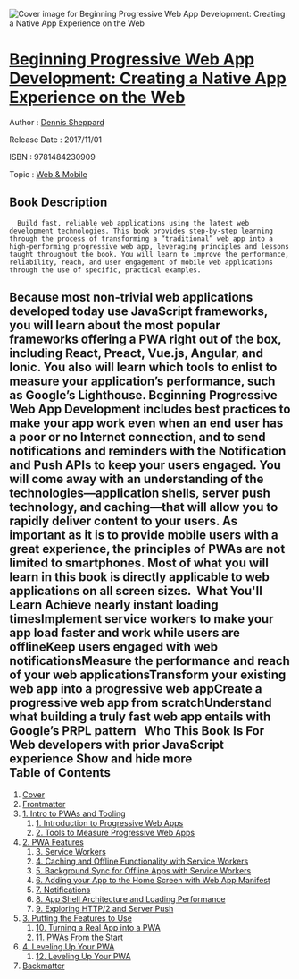 ![Cover image for Beginning Progressive Web App Development: Creating a Native App Experience on the Web](https://imgdetail.ebookreading.net/cover/cover/web_mobile/EB9781484230909.jpg)

[Beginning Progressive Web App Development: Creating a Native App Experience on the Web](https://ebookreading.net/view/book/Beginning+Progressive+Web+App+Development%3A+Creating+a+Native+App+Experience+on+the+Web-EB9781484230909_1.html "Beginning Progressive Web App Development: Creating a Native App Experience on the Web")
====================================================================================================================

Author : [Dennis Sheppard](https://ebookreading.net/search/author/Dennis+Sheppard)

Release Date : 2017/11/01

ISBN : 9781484230909

Topic : [Web & Mobile](https://ebookreading.net/search/category/web-mobile)

Book Description
-----------------

      Build fast, reliable web applications using the latest web development technologies. This book provides step-by-step learning through the process of transforming a “traditional” web app into a high-performing progressive web app, leveraging principles and lessons taught throughout the book. You will learn to improve the performance, reliability, reach, and user engagement of mobile web applications through the use of specific, practical examples. 
Because most non-trivial web applications developed today use JavaScript frameworks, you will learn about the most popular frameworks offering a PWA right out of the box, including React, Preact, Vue.js, Angular, and Ionic. You also will learn which tools to enlist to measure your application’s performance, such as Google’s Lighthouse.
Beginning Progressive Web App Development includes best practices to make your app work even when an end user has a poor or no Internet connection, and to send notifications and reminders with the Notification and Push APIs to keep your users engaged. You will come away with an understanding of the technologies—application shells, server push technology, and caching—that will allow you to rapidly deliver content to your users.
As important as it is to provide mobile users with a great experience, the principles of PWAs are not limited to smartphones. Most of what you will learn in this book is directly applicable to web applications on all screen sizes. 
 What You'll Learn
Achieve nearly instant loading timesImplement service workers to make your app load faster and work while users are offlineKeep users engaged with web notificationsMeasure the performance and reach of your web applicationsTransform your existing web app into a progressive web appCreate a progressive web app from scratchUnderstand what building a truly fast web app entails with Google’s PRPL pattern   
Who This Book Is For
 Web developers with prior JavaScript experience
           Show and hide more                
Table of Contents
-----------------

1. [Cover](https://ebookreading.net/view/book/Beginning+Progressive+Web+App+Development%3A+Creating+a+Native+App+Experience+on+the+Web-EB9781484230909_1.html)
1. [Frontmatter](https://ebookreading.net/view/book/Beginning+Progressive+Web+App+Development%3A+Creating+a+Native+App+Experience+on+the+Web-EB9781484230909_2.html)
1. [1. Intro to PWAs and Tooling](https://ebookreading.net/view/book/Beginning+Progressive+Web+App+Development%3A+Creating+a+Native+App+Experience+on+the+Web-EB9781484230909_3.html)
    1. [1. Introduction to Progressive Web Apps](https://ebookreading.net/view/book/Beginning+Progressive+Web+App+Development%3A+Creating+a+Native+App+Experience+on+the+Web-EB9781484230909_4.html)
    1. [2. Tools to Measure Progressive Web Apps](https://ebookreading.net/view/book/Beginning+Progressive+Web+App+Development%3A+Creating+a+Native+App+Experience+on+the+Web-EB9781484230909_5.html)
1. [2. PWA Features](https://ebookreading.net/view/book/Beginning+Progressive+Web+App+Development%3A+Creating+a+Native+App+Experience+on+the+Web-EB9781484230909_6.html)
    1. [3. Service Workers](https://ebookreading.net/view/book/Beginning+Progressive+Web+App+Development%3A+Creating+a+Native+App+Experience+on+the+Web-EB9781484230909_7.html)
    1. [4. Caching and Offline Functionality with Service Workers](https://ebookreading.net/view/book/Beginning+Progressive+Web+App+Development%3A+Creating+a+Native+App+Experience+on+the+Web-EB9781484230909_8.html)
    1. [5. Background Sync for Offline Apps with Service Workers](https://ebookreading.net/view/book/Beginning+Progressive+Web+App+Development%3A+Creating+a+Native+App+Experience+on+the+Web-EB9781484230909_9.html)
    1. [6. Adding your App to the Home Screen with Web App Manifest](https://ebookreading.net/view/book/Beginning+Progressive+Web+App+Development%3A+Creating+a+Native+App+Experience+on+the+Web-EB9781484230909_10.html)
    1. [7. Notifications](https://ebookreading.net/view/book/Beginning+Progressive+Web+App+Development%3A+Creating+a+Native+App+Experience+on+the+Web-EB9781484230909_11.html)
    1. [8. App Shell Architecture and Loading Performance](https://ebookreading.net/view/book/Beginning+Progressive+Web+App+Development%3A+Creating+a+Native+App+Experience+on+the+Web-EB9781484230909_12.html)
    1. [9. Exploring HTTP/2 and Server Push](https://ebookreading.net/view/book/Beginning+Progressive+Web+App+Development%3A+Creating+a+Native+App+Experience+on+the+Web-EB9781484230909_13.html)
1. [3. Putting the Features to Use](https://ebookreading.net/view/book/Beginning+Progressive+Web+App+Development%3A+Creating+a+Native+App+Experience+on+the+Web-EB9781484230909_14.html)
    1. [10. Turning a Real App into a PWA](https://ebookreading.net/view/book/Beginning+Progressive+Web+App+Development%3A+Creating+a+Native+App+Experience+on+the+Web-EB9781484230909_15.html)
    1. [11. PWAs From the Start](https://ebookreading.net/view/book/Beginning+Progressive+Web+App+Development%3A+Creating+a+Native+App+Experience+on+the+Web-EB9781484230909_16.html)
1. [4. Leveling Up Your PWA](https://ebookreading.net/view/book/Beginning+Progressive+Web+App+Development%3A+Creating+a+Native+App+Experience+on+the+Web-EB9781484230909_17.html)
    1. [12. Leveling Up Your PWA](https://ebookreading.net/view/book/Beginning+Progressive+Web+App+Development%3A+Creating+a+Native+App+Experience+on+the+Web-EB9781484230909_18.html)
1. [Backmatter](https://ebookreading.net/view/book/Beginning+Progressive+Web+App+Development%3A+Creating+a+Native+App+Experience+on+the+Web-EB9781484230909_19.html)
